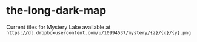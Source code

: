 # the-long-dark-map

Current tiles for Mystery Lake available at `https://dl.dropboxusercontent.com/u/10994537/mystery/{z}/{x}/{y}.png`
